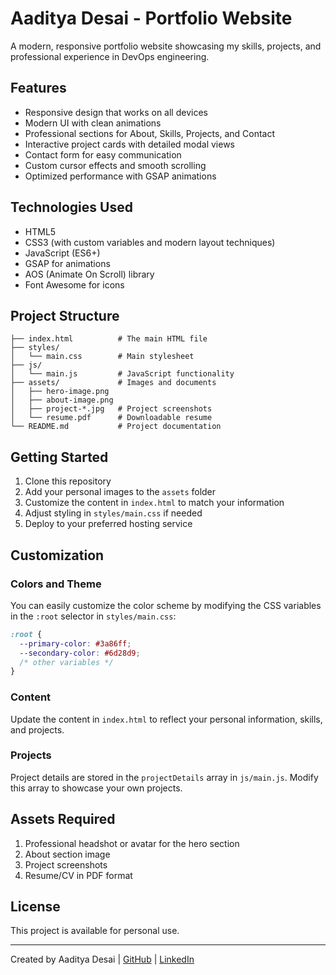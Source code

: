 # Aaditya Desai - Portfolio Website

A modern, responsive portfolio website showcasing my skills, projects, and professional experience in DevOps engineering.

## Features

- Responsive design that works on all devices
- Modern UI with clean animations
- Professional sections for About, Skills, Projects, and Contact
- Interactive project cards with detailed modal views
- Contact form for easy communication
- Custom cursor effects and smooth scrolling
- Optimized performance with GSAP animations

## Technologies Used

- HTML5
- CSS3 (with custom variables and modern layout techniques)
- JavaScript (ES6+)
- GSAP for animations
- AOS (Animate On Scroll) library
- Font Awesome for icons

## Project Structure

```
├── index.html          # The main HTML file
├── styles/
│   └── main.css        # Main stylesheet
├── js/
│   └── main.js         # JavaScript functionality
├── assets/             # Images and documents
│   ├── hero-image.png
│   ├── about-image.png
│   ├── project-*.jpg   # Project screenshots
│   └── resume.pdf      # Downloadable resume
└── README.md           # Project documentation
```

## Getting Started

1. Clone this repository
2. Add your personal images to the `assets` folder
3. Customize the content in `index.html` to match your information
4. Adjust styling in `styles/main.css` if needed
5. Deploy to your preferred hosting service

## Customization

### Colors and Theme

You can easily customize the color scheme by modifying the CSS variables in the `:root` selector in `styles/main.css`:

```css
:root {
  --primary-color: #3a86ff;
  --secondary-color: #6d28d9;
  /* other variables */
}
```

### Content

Update the content in `index.html` to reflect your personal information, skills, and projects.

### Projects

Project details are stored in the `projectDetails` array in `js/main.js`. Modify this array to showcase your own projects.

## Assets Required

1. Professional headshot or avatar for the hero section
2. About section image
3. Project screenshots
4. Resume/CV in PDF format

## License

This project is available for personal use.

---

Created by Aaditya Desai | [GitHub](https://github.com/aaditya-desai1/) | [LinkedIn](https://www.linkedin.com/in/aaditya-desai1/) 